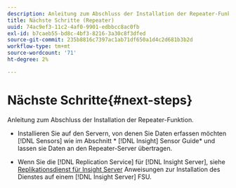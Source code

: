 ```yaml
---
description: Anleitung zum Abschluss der Installation der Repeater-Funktion.
title: Nächste Schritte (Repeater)
uuid: 74ac9ef3-11c2-4af0-9901-edbbcc8ac0fb
exl-id: b7caeb55-bd8c-4bf3-8216-3a30c8f3dfed
source-git-commit: 235b8816c7397ac1ab71df650a1d4c2d681b3b2d
workflow-type: tm+mt
source-wordcount: '71'
ht-degree: 2%

---
```


# Nächste Schritte{#next-steps}

Anleitung zum Abschluss der Installation der Repeater-Funktion.

* Installieren Sie auf den Servern, von denen Sie Daten erfassen möchten [!DNL Sensors] wie im Abschnitt * [!DNL Insight] Sensor Guide* und lassen sie Daten an den Repeater-Server übertragen.

* Wenn Sie die [!DNL Replication Service] für [!DNL Insight Server], siehe [Replikationsdienst für Insight Server](../../../../home/c-inst-svr/c-ins-svr-rep-svc/c-ins-svr-rep-svc.md#concept-926e654e80d943a0b6ac44a82a510d92) Anweisungen zur Installation des Dienstes auf einem [!DNL Insight Server] FSU.
